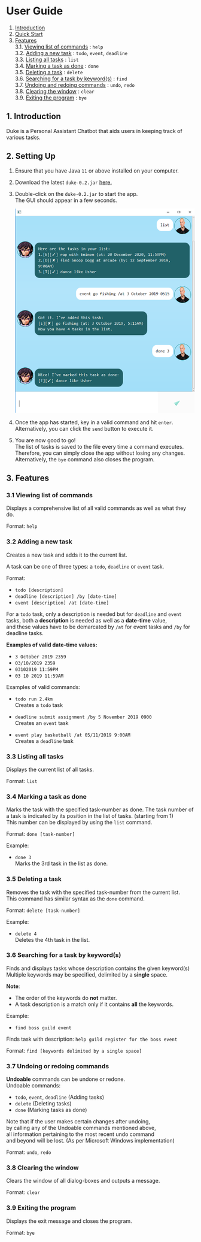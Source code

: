 # User Guide
1. [Introduction](#1-introduction)
2. [Quick Start](#2-quick-start)
3. [Features](#3-features)  
  3.1. [Viewing list of commands](#31-viewing-list-of-commands) : `help`   
  3.2. [Adding a new task](#32-adding-a-new-task) : `todo`, `event`, `deadline`  
  3.3. [Listing all tasks](#33-listing-all-tasks) : `list`  
  3.4. [Marking a task as done](#34-marking-a-task-as-done) : `done`   
  3.5. [Deleting a task](#35-deleting-a-task) : `delete`    
  3.6. [Searching for a task by keyword(s)](#36-searching-a-task-by-keyword) : `find`  
  3.7. [Undoing and redoing commands](#37-undoing-and-redoing-commands) : `undo`, `redo`        
  3.8. [Clearing the window](#38-clearing-the-window) : `clear`    
  3.9. [Exiting the program](#39-exiting-the-program) : `bye`
   
## 1. Introduction
Duke is a Personal Assistant Chatbot that aids users in keeping track of various tasks.

## 2. Setting Up
1. Ensure that you have Java `11` or above installed on your computer. 
2. Download the latest `duke-0.2.jar` [here.](https://github.com/bruceskellator/duke/releases/tag/A-Release)
3. Double-click on the `duke-0.2.jar` to start the app.  
The GUI should appear in a few seconds.
    
    ![Screenshot of Duke GUI](https://github.com/bruceskellator/duke/blob/master/docs/Ui.png?raw=true)

4. Once the app has started, key in a valid command and hit `enter`.
Alternatively, you can click the `send` button to execute it.
5. You are now good to go!   
The list of tasks is saved to the file every
time a command executes.   
Therefore, you can simply close the app without losing any changes.  
Alternatively, the `bye` command also closes the program.

## 3. Features

### 3.1 Viewing list of commands
Displays a comprehensive list of all valid commands as well as what they do.

Format: `help`

### 3.2 Adding a new task
Creates a new task and adds it to the current list.

A task can be one of three types: a `todo`, `deadline` or `event` task.

Format: 
* `todo [description]` 
* `deadline [description] /by [date-time]` 
* `event [description] /at [date-time]`

For a `todo` task, only a description is needed but for `deadline` and `event`
tasks, both a **description** is needed as well as a **date-time** value,   
and these values have to be demarcated by ` /at ` for event tasks and ` /by ` for deadline tasks.

**Examples of valid date-time values:**  
* `3 October 2019 2359`
* `03/10/2019 2359`
* `03102019 11:59PM`
* `03 10 2019 11:59AM`

Examples of valid commands: 

* `todo run 2.4km`  
Creates a `todo` task

* `deadline submit assignment /by 5 November 2019 0900`  
Creates an `event` task

* `event play basketball /at 05/11/2019 9:00AM`  
Creates a `deadline` task

### 3.3 Listing all tasks
Displays the current list of all tasks.

Format: `list`

### 3.4 Marking a task as done
Marks the task with the specified task-number as done.
The task number of a task is indicated by its position
in the list of tasks. (starting from 1)  
This number can be displayed by using the `list` command.

Format: `done [task-number]`

Example:
* `done 3`  
Marks the 3rd task in the list as done.

### 3.5 Deleting a task
Removes the task with the specified task-number from the current list.  
This command has similar syntax as the `done` command.

Format: `delete [task-number]`

Example:
* `delete 4`  
Deletes the 4th task in the list.

### 3.6 Searching for a task by keyword(s)
Finds and displays tasks whose description contains the given keyword(s)  
Multiple keywords may be specified, delimited by a **single** space.

**Note**: 
* The order of the keywords do **not** matter.
* A task description is a match only if it contains **all** the keywords.

Example:   
* `find boss guild event`

Finds task with description: `help guild register for the boss event`

Format: `find [keywords delimited by a single space]`

### 3.7 Undoing or redoing commands
**Undoable** commands can be undone or redone.  
Undoable commands: 
* `todo`, `event`, `deadline` (Adding tasks)
* `delete` (Deleting tasks)
* `done` (Marking tasks as done)    

Note that if the user makes certain changes after undoing,  
by calling any of the Undoable commands mentioned above,  
all information pertaining to the most recent undo command  
and beyond will be lost. (As per Microsoft Windows implementation)  

Format: `undo`, `redo`

### 3.8 Clearing the window
Clears the window of all dialog-boxes and outputs a message.

Format: `clear`

### 3.9 Exiting the program
Displays the exit message and closes the program.

Format: `bye`
